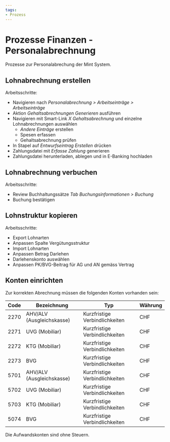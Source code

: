 ```yaml
---
tags:
- Prozess
---
```

# Prozesse Finanzen - Personalabrechnung
Prozesse zur Personalabrechung der Mint System.
## Lohnabrechnung erstellen

Arbeitsschritte:
* Navigieren nach *Personalabrechnung  > Arbeitseinträge > Arbeitseinträge*
* Aktion *Gehaltsabrechnungen Generieren* ausführen
* Navigieren mit Smart-Link *X Gehaltsabrechnung* und einzelne Lohnabrechnungen auswählen
	* *Andere Einträge* erstellen 
	* Spesen erfassen
	* Gehaltsabrechnung prüfen
* In Stapel auf *Entwurfseintrag Erstellen* drücken
* Zahlungsdatei mit *Erfasse Zahlung* generieren
* Zahlungsdatei herunterladen, ablegen und in E-Banking hochladen

## Lohnabrechnung verbuchen

Arbeitsschritte:
* Review Buchhaltungssätze *Tab Buchungsinformationen > Buchung*
* Buchung bestätigen

## Lohnstruktur kopieren

Arbeitsschritte:
* Export Lohnarten
* Anpassen Spalte Vergütungsstruktur
* Import Lohnarten
* Anpassen Betrag Darlehen
* Darlehenskonto auswählen
* Anpassen PK/BVG-Beitrag für AG und AN gemäss Vertrag
## Konten einrichten

Zur korrekten Abrechnung müssen die folgenden Konten vorhanden sein:

| Code | Bezeichnung               | Typ                            | Währung |
| ---- | ------------------------- | ------------------------------ | ------- |
| 2270 | AHV/ALV (Ausgleichskasse) | Kurzfristige Verbindlichkeiten | CHF     |
| 2271 | UVG (Mobiliar)            | Kurzfristige Verbindlichkeiten | CHF     |
| 2272 | KTG (Mobiliar)            | Kurzfristige Verbindlichkeiten | CHF     |
| 2273 | BVG                       | Kurzfristige Verbindlichkeiten | CHF     |
| 5701 | AHV/ALV (Ausgleichskasse) | Kurzfristige Verbindlichkeiten | CHF     |
| 5702 | UVG (Mobiliar)            | Kurzfristige Verbindlichkeiten | CHF     |
| 5703 | KTG (Mobiliar)            | Kurzfristige Verbindlichkeiten | CHF     |
| 5074 | BVG                       | Kurzfristige Verbindlichkeiten | CHF     |

Die Aufwandskonten sind ohne Steuern.